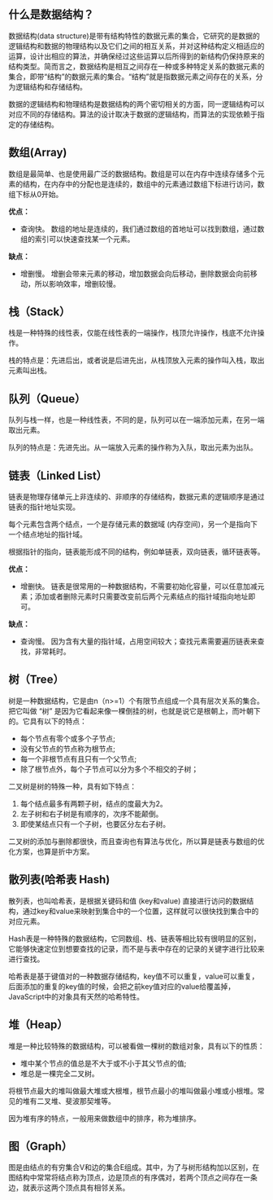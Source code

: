 ## 什么是数据结构？
数据结构(data structure)是带有结构特性的数据元素的集合，它研究的是数据的逻辑结构和数据的物理结构以及它们之间的相互关系，并对这种结构定义相适应的运算，设计出相应的算法，并确保经过这些运算以后所得到的新结构仍保持原来的结构类型。简而言之，数据结构是相互之间存在一种或多种特定关系的数据元素的集合，即带“结构”的数据元素的集合。“结构”就是指数据元素之间存在的关系，分为逻辑结构和存储结构。

数据的逻辑结构和物理结构是数据结构的两个密切相关的方面，同一逻辑结构可以对应不同的存储结构。算法的设计取决于数据的逻辑结构，而算法的实现依赖于指定的存储结构。

## 数组(Array)
数组是最简单、也是使用最广泛的数据结构。数组是可以在内存中连续存储多个元素的结构，在内存中的分配也是连续的，数组中的元素通过数组下标进行访问，数组下标从0开始。

**优点：**

- 查询快。 数组的地址是连续的，我们通过数组的首地址可以找到数组，通过数组的索引可以快速查找某一个元素。

**缺点：**

- 增删慢。 增删会带来元素的移动，增加数据会向后移动，删除数据会向前移动，所以影响效率，增删较慢。

## 栈（Stack）
栈是一种特殊的线性表，仅能在线性表的一端操作，栈顶允许操作，栈底不允许操作。 

栈的特点是：先进后出，或者说是后进先出，从栈顶放入元素的操作叫入栈，取出元素叫出栈。

## 队列（Queue）
队列与栈一样，也是一种线性表，不同的是，队列可以在一端添加元素，在另一端取出元素。

队列的特点是：先进先出。从一端放入元素的操作称为入队，取出元素为出队。

## 链表（Linked List）
链表是物理存储单元上非连续的、非顺序的存储结构，数据元素的逻辑顺序是通过链表的指针地址实现。

每个元素包含两个结点，一个是存储元素的数据域 (内存空间)，另一个是指向下一个结点地址的指针域。

根据指针的指向，链表能形成不同的结构，例如单链表，双向链表，循环链表等。

**优点：**
- 增删快。 链表是很常用的一种数据结构，不需要初始化容量，可以任意加减元素；添加或者删除元素时只需要改变前后两个元素结点的指针域指向地址即可。

**缺点：**
- 查询慢。 因为含有大量的指针域，占用空间较大；查找元素需要遍历链表来查找，非常耗时。

## 树（Tree）
树是一种数据结构，它是由n（n>=1）个有限节点组成一个具有层次关系的集合。把它叫做 “树” 是因为它看起来像一棵倒挂的树，也就是说它是根朝上，而叶朝下的。它具有以下的特点：
- 每个节点有零个或多个子节点;
- 没有父节点的节点称为根节点;
- 每一个非根节点有且只有一个父节点;
- 除了根节点外，每个子节点可以分为多个不相交的子树；

二叉树是树的特殊一种，具有如下特点：
1. 每个结点最多有两颗子树，结点的度最大为2。
2. 左子树和右子树是有顺序的，次序不能颠倒。
3. 即使某结点只有一个子树，也要区分左右子树。

二叉树的添加与删除都很快，而且查询也有算法与优化，所以算是链表与数组的优化方案，也算是折中方案。

## 散列表(哈希表 Hash)
散列表，也叫哈希表，是根据关键码和值 (key和value) 直接进行访问的数据结构，通过key和value来映射到集合中的一个位置，这样就可以很快找到集合中的对应元素。

Hash表是一种特殊的数据结构，它同数组、栈、链表等相比较有很明显的区别，它能够快速定位到想要查找的记录，而不是与表中存在的记录的关键字进行比较来进行查找。

哈希表是基于键值对的一种数据存储结构，key值不可以重复，value可以重复，后面添加的重复的key值的时候，会把之前key值对应的value给覆盖掉，JavaScript中的对象具有天然的哈希特性。

## 堆（Heap）
堆是一种比较特殊的数据结构，可以被看做一棵树的数组对象，具有以下的性质：
- 堆中某个节点的值总是不大于或不小于其父节点的值;
- 堆总是一棵完全二叉树。

将根节点最大的堆叫做最大堆或大根堆，根节点最小的堆叫做最小堆或小根堆。常见的堆有二叉堆、斐波那契堆等。

因为堆有序的特点，一般用来做数组中的排序，称为堆排序。

## 图（Graph）
图是由结点的有穷集合V和边的集合E组成。其中，为了与树形结构加以区别，在图结构中常常将结点称为顶点，边是顶点的有序偶对，若两个顶点之间存在一条边，就表示这两个顶点具有相邻关系。